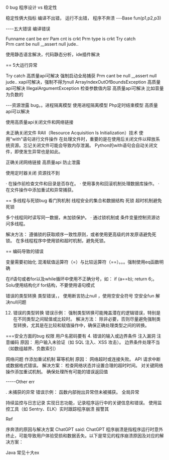 0 bug 程序设计  vs 稳定性 




稳定性俩大指标
编译不出错，
运行不出错，
程序不奔溃
---Base     fun(p1,p2,p3)


----五大错误 编译错误

Funname cant be err
Pam cnt is crkt
Prm type is crkt
Try catch  
Prm cant be null  ,,,assert  null jude..

使用静态语言解决，代码静态分析，ide插件解决



== 5大运行异常

Try catch   高质量api可解决 强制启动全局捕获
Prm cant be null  ,,,assert  null jude..  xapi可解决，强制不得为null
ArrayIndexOutOfBoundsException  高质量api可解决
IllegalArgumentException  检查参数值内容   高质量api可解决
比如音量为负数的

---资源泄露 bug。。进程隔离模型
使用进程隔离模型
Php定时结束模型
高质量api可以解决

使用高质量api关闭文件和网络链接

未正确关闭文件
RAII（Resource Acquisition Is Initialization）技术
使用“with”语句进行文件操作
在处理文件时，重要的是在使用后关闭文件以释放系统资源。忘记关闭文件可能会导致内存泄漏。
Python的with语句会自动关闭文件，即使发生异常也是如此。


正确关闭网络链接  高质量api 防止泄露

使用定时器关闭
资源找不到


·  在操作前检查文件和目录是否存在。
·  使用事务和回滚机制处理数据库操作。
·  在文件操作中添加重试和异常捕获。


== 多线程与死锁bug
看门狗机制
线程安全的集合和数据结构
死锁  超时机制避免死锁

多个线程同时读写同一数据，未加锁保护。
 ·  通过锁机制或
条件变量控制资源访问多线程。

解决方法： 遵循锁的获取顺序一致性原则，或者使用更高级的并发原语避免死锁。
在多线程程序中使用锁和超时机制，避免死锁。

== 编码导致的错误


变量需要初始化
混淆赋值运算符（=）与比较运算符（==）。。。强制使用eq函数明确


在if语句或者for以及while循环中使用不正确分号，如： if (a==b); return 6;。
Solu使用结构化if for结构，不要使用语句模式


错误的类型转换  类型错误，，
使用断言防止null  ，使用空安全符号  空安全fun  解决null问题

12. 错误的类型转换
错误示例： 强制类型转换可能掩盖潜在的逻辑错误，特别是在不同类型之间赋值或比较时。
解决方法： 除非必要，否则尽量避免强制类型转换，尤其是在比较和赋值操作中，确保正确处理类型之间的转换。


===安全方面的bug
权限 用户名密码要有
4. 错误的输入或边界条件
注入漏洞 注意编码
原因：
用户输入未验证（如 SQL 注入、XSS 攻击）。
边界条件处理不当（如数组越界、负数索引）

网络问题
作添加重试机制
幂等机制
原因：
网络超时或连接失败。
API 请求中断或数据格式错误。
解决方案：
检查网络状态并设置合理的超时时间。
对关键网络操作添加重试机制。
确保处理所有可能的错误返回值




-----Other err

. 未捕获的异常
错误示例： 函数内部抛出异常但未被捕获。
全局异常


持续监控与日志记录
实现日志功能，记录程序运行中的关键信息和错误。
使用监控工具（如 Sentry、ELK）实时跟踪程序崩溃
报警其

Ref

序奔溃的原因与解决方案
ChatGPT said:
ChatGPT
程序崩溃是指程序运行时意外终止，可能导致用户体验受损和数据丢失。以下是常见的程序崩溃原因及对应的解决方案：

Java 常见十大ex


